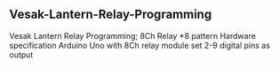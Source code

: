 Vesak-Lantern-Relay-Programming 
--------------------------------------------------------------------------------------
Vesak Lantern Relay Programming; 8Ch Relay *8 pattern 
Hardware specification Arduino Uno with 8Ch relay module set 2-9 digital pins as output
